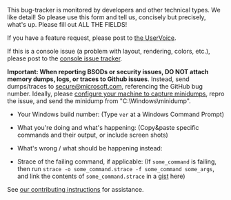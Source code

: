This bug-tracker is monitored by developers and other technical types.  We like detail!  So please use this form and tell us, concisely but precisely, what's up.  Please fill out ALL THE FIELDS!

If you have a feature request, please post to [the UserVoice](https://wpdev.uservoice.com/forums/266908).

If this is a console issue (a problem with layout, rendering, colors, etc.), please post to the [console issue tracker](https://github.com/microsoft/console/issues).


**Important: When reporting BSODs or security issues, DO NOT attach memory dumps, logs, or traces to Github issues**.  Instead, send dumps/traces to secure@microsoft.com, referencing the GitHub bug number. Ideally, please [configure your machine to capture minidumps](https://support.microsoft.com/en-us/help/315263/how-to-read-the-small-memory-dump-file-that-is-created-by-windows-if-a), repro the issue, and send the minidump from "C:\Windows\minidump\".

* Your Windows build number:  (Type `ver` at a Windows Command Prompt)

* What you're doing and what's happening:  (Copy&paste specific commands and their output, or include screen shots)

* What's wrong / what should be happening instead:

* Strace of the failing command, if applicable:  (If `some_command` is failing, then run `strace -o some_command.strace -f some_command some_args`, and link the contents of `some_command.strace` in a [gist](https://gist.github.com/) here)


See [our contributing instructions](https://github.com/Microsoft/WSL/blob/master/CONTRIBUTING.md) for assistance.
